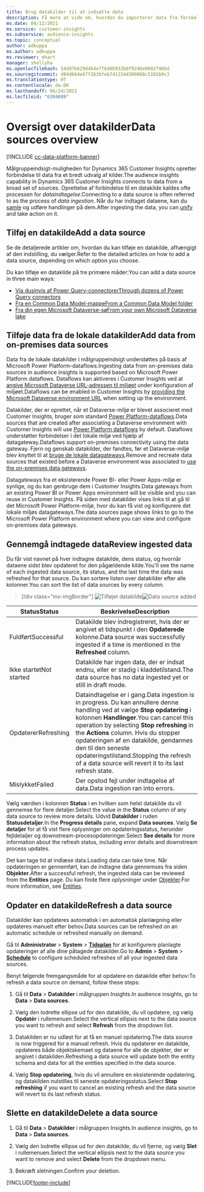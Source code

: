```yaml
---
title: Brug datakilder til at indsætte data
description: Få mere at vide om, hvordan du importerer data fra forskellige kilder.
ms.date: 04/12/2021
ms.service: customer-insights
ms.subservice: audience-insights
ms.topic: conceptual
author: adkuppa
ms.author: adkuppa
ms.reviewer: mhart
manager: shellyha
ms.openlocfilehash: 54dd7b629d4b4e7f640b932b0f9246e0602f46bd
ms.sourcegitcommit: d84d664e67f263bfeb741154d309088c5101b9c3
ms.translationtype: HT
ms.contentlocale: da-DK
ms.lasthandoff: 06/24/2021
ms.locfileid: "6304689"
---
```

# <a name="data-sources-overview"></a><span data-ttu-id="f22a5-103">Oversigt over datakilder</span><span class="sxs-lookup"><span data-stu-id="f22a5-103">Data sources overview</span></span>

[!INCLUDE [cc-data-platform-banner](../includes/cc-data-platform-banner.md)]

<span data-ttu-id="f22a5-104">Målgruppeindsigt-muligheden for Dynamics 365 Customer Insights opretter forbindelse til data fra et bredt udvalg af kilder.</span><span class="sxs-lookup"><span data-stu-id="f22a5-104">The audience insights capability in Dynamics 365 Customer Insights connects to data from a broad set of sources.</span></span> <span data-ttu-id="f22a5-105">Oprettelse af forbindelse til en datakilde kaldes ofte processen for *dataindtagelse*.</span><span class="sxs-lookup"><span data-stu-id="f22a5-105">Connecting to a data source is often referred to as the process of *data ingestion*.</span></span> <span data-ttu-id="f22a5-106">Når du har indtaget dataene, kan du [samle](data-unification.md) og udføre handlinger på dem.</span><span class="sxs-lookup"><span data-stu-id="f22a5-106">After ingesting the data, you can [unify](data-unification.md) and take action on it.</span></span>

## <a name="add-a-data-source"></a><span data-ttu-id="f22a5-107">Tilføj en datakilde</span><span class="sxs-lookup"><span data-stu-id="f22a5-107">Add a data source</span></span>

<span data-ttu-id="f22a5-108">Se de detaljerede artikler om, hvordan du kan tilføje en datakilde, afhængigt af den indstilling, du vælger.</span><span class="sxs-lookup"><span data-stu-id="f22a5-108">Refer to the detailed articles on how to add a data source, depending on which option you choose.</span></span>

<span data-ttu-id="f22a5-109">Du kan tilføje en datakilde på tre primære måder:</span><span class="sxs-lookup"><span data-stu-id="f22a5-109">You can add a data source in three main ways:</span></span>

- [<span data-ttu-id="f22a5-110">Via dusinvis af Power Query-connectorer</span><span class="sxs-lookup"><span data-stu-id="f22a5-110">Through dozens of Power Query connectors</span></span>](connect-power-query.md)
- [<span data-ttu-id="f22a5-111">Fra en Common Data Model-mappe</span><span class="sxs-lookup"><span data-stu-id="f22a5-111">From a Common Data Model folder</span></span>](connect-common-data-model.md)
- [<span data-ttu-id="f22a5-112">Fra din egen Microsoft Dataverse-sø</span><span class="sxs-lookup"><span data-stu-id="f22a5-112">From your own Microsoft Dataverse lake</span></span>](connect-common-data-service-lake.md)

## <a name="add-data-from-on-premises-data-sources"></a><span data-ttu-id="f22a5-113">Tilføje data fra de lokale datakilder</span><span class="sxs-lookup"><span data-stu-id="f22a5-113">Add data from on-premises data sources</span></span>

<span data-ttu-id="f22a5-114">Data fra de lokale datakilder i målgruppeindsigt understøttes på basis af Microsoft Power Platform-dataflows.</span><span class="sxs-lookup"><span data-stu-id="f22a5-114">Ingesting data from on-premises data sources in audience insights is supported based on Microsoft Power Platform dataflows.</span></span> <span data-ttu-id="f22a5-115">Dataflows kan aktiveres i Customer Insights ved at [angive Microsoft Dataverse URL-adressen til miljøet](manage-environments.md#create-an-environment-in-an-existing-organization) under konfiguration af miljøet.</span><span class="sxs-lookup"><span data-stu-id="f22a5-115">Dataflows can be enabled in Customer Insights by [providing the Microsoft Dataverse environment URL](manage-environments.md#create-an-environment-in-an-existing-organization) when setting up the environment.</span></span>

<span data-ttu-id="f22a5-116">Datakilder, der er oprettet, når et Dataverse-miljø er blevet associeret med Customer Insights, bruger som standard [Power Platform-dataflows](/power-query/dataflows/overview-dataflows-across-power-platform-dynamics-365).</span><span class="sxs-lookup"><span data-stu-id="f22a5-116">Data sources that are created after associating a Dataverse environment with Customer Insights will use [Power Platform dataflows](/power-query/dataflows/overview-dataflows-across-power-platform-dynamics-365) by default.</span></span> <span data-ttu-id="f22a5-117">Dataflows understøtter forbindelser i det lokale miljø ved hjælp af datagateway.</span><span class="sxs-lookup"><span data-stu-id="f22a5-117">Dataflows support on-premises connectivity using the data gateway.</span></span> <span data-ttu-id="f22a5-118">Fjern og genskab datakilder, der fandtes, før et Dataverse-miljø blev knyttet til at [bruge de lokale datagateways](/data-integration/gateway/service-gateway-app.md).</span><span class="sxs-lookup"><span data-stu-id="f22a5-118">Remove and recreate data sources that existed before a Dataverse environment was associated to [use the on-premises data gateways](/data-integration/gateway/service-gateway-app.md).</span></span>

<span data-ttu-id="f22a5-119">Datagateways fra et eksisterende Power BI- eller Power Apps-miljø er synlige, og du kan genbruge dem i Customer Insights.</span><span class="sxs-lookup"><span data-stu-id="f22a5-119">Data gateways from an existing Power BI or Power Apps environment will be visible and you can reuse in Customer Insights.</span></span> <span data-ttu-id="f22a5-120">På siden med datakilder vises links til at gå til det Microsoft Power Platform-miljø, hvor du kan få vist og konfigurere det lokale miljøs datagateways.</span><span class="sxs-lookup"><span data-stu-id="f22a5-120">The data sources page shows links to go to the Microsoft Power Platform environment where you can view and configure on-premises data gateways.</span></span>

## <a name="review-ingested-data"></a><span data-ttu-id="f22a5-121">Gennemgå indtagede data</span><span class="sxs-lookup"><span data-stu-id="f22a5-121">Review ingested data</span></span>

<span data-ttu-id="f22a5-122">Du får vist navnet på hver indtagne datakilde, dens status, og hvornår dataene sidst blev opdateret for den pågældende kilde.</span><span class="sxs-lookup"><span data-stu-id="f22a5-122">You'll see the name of each ingested data source, its status, and the last time the data was refreshed for that source.</span></span> <span data-ttu-id="f22a5-123">Du kan sortere listen over datakilder efter alle kolonner.</span><span class="sxs-lookup"><span data-stu-id="f22a5-123">You can sort the list of data sources by every column.</span></span>

> [!div class="mx-imgBorder"]
> <span data-ttu-id="f22a5-124">![Tilføjet datakilde](media/configure-data-datasource-added.png "Tilføjet datakilde")</span><span class="sxs-lookup"><span data-stu-id="f22a5-124">![Data source added](media/configure-data-datasource-added.png "Data source added")</span></span>

|<span data-ttu-id="f22a5-125">Status</span><span class="sxs-lookup"><span data-stu-id="f22a5-125">Status</span></span>  |<span data-ttu-id="f22a5-126">Beskrivelse</span><span class="sxs-lookup"><span data-stu-id="f22a5-126">Description</span></span>  |
|---------|---------|
|<span data-ttu-id="f22a5-127">Fuldført</span><span class="sxs-lookup"><span data-stu-id="f22a5-127">Successful</span></span>   |<span data-ttu-id="f22a5-128">Datakilde blev indregistreret, hvis der er angivet et tidspunkt i den **Opdaterede** kolonne.</span><span class="sxs-lookup"><span data-stu-id="f22a5-128">Data source was successfully ingested if a time is mentioned in the **Refreshed** column.</span></span>
|<span data-ttu-id="f22a5-129">Ikke startet</span><span class="sxs-lookup"><span data-stu-id="f22a5-129">Not started</span></span>   |<span data-ttu-id="f22a5-130">Datakilde har ingen data, der er indsat endnu, eller er stadig i kladdetilstand.</span><span class="sxs-lookup"><span data-stu-id="f22a5-130">The data source has no data ingested yet or still in draft mode.</span></span>         |
|<span data-ttu-id="f22a5-131">Opdaterer</span><span class="sxs-lookup"><span data-stu-id="f22a5-131">Refreshing</span></span>    |<span data-ttu-id="f22a5-132">Dataindtagelse er i gang.</span><span class="sxs-lookup"><span data-stu-id="f22a5-132">Data ingestion is in progress.</span></span> <span data-ttu-id="f22a5-133">Du kan annullere denne handling ved at vælge **Stop opdatering** i kolonnen **Handlinger**.</span><span class="sxs-lookup"><span data-stu-id="f22a5-133">You can cancel this operation by selecting **Stop refreshing** in the **Actions** column.</span></span> <span data-ttu-id="f22a5-134">Hvis du stopper opdateringen af en datakilde, gendannes den til den seneste opdateringstilstand.</span><span class="sxs-lookup"><span data-stu-id="f22a5-134">Stopping the refresh of a data source will revert it to its last refresh state.</span></span>       |
|<span data-ttu-id="f22a5-135">Mislykket</span><span class="sxs-lookup"><span data-stu-id="f22a5-135">Failed</span></span>     |<span data-ttu-id="f22a5-136">Der opstod fejl under indtagelse af data.</span><span class="sxs-lookup"><span data-stu-id="f22a5-136">Data ingestion ran into errors.</span></span>         |

<span data-ttu-id="f22a5-137">Vælg værdien i kolonnen **Status** i en hvilken som helst datakilde du vil gennemse for flere detaljer.</span><span class="sxs-lookup"><span data-stu-id="f22a5-137">Select the value in the **Status** column of any data source to review more details.</span></span> <span data-ttu-id="f22a5-138">Udvid **Datakilder** i ruden **Statusdetaljer**.</span><span class="sxs-lookup"><span data-stu-id="f22a5-138">In the **Progress details** pane, expand **Data sources**.</span></span> <span data-ttu-id="f22a5-139">Vælg **Se detaljer** for at få vist flere oplysninger om opdateringsstatus, herunder fejldetaljer og downstream-procesopdateringer.</span><span class="sxs-lookup"><span data-stu-id="f22a5-139">Select **See details** for more information about the refresh status, including error details and downstream process updates.</span></span>

<span data-ttu-id="f22a5-140">Det kan tage tid at indlæse data.</span><span class="sxs-lookup"><span data-stu-id="f22a5-140">Loading data can take time.</span></span> <span data-ttu-id="f22a5-141">Når opdateringen er gennemført, kan de indtagne data gennemses fra siden **Objekter**.</span><span class="sxs-lookup"><span data-stu-id="f22a5-141">After a successful refresh, the ingested data can be reviewed from the **Entities** page.</span></span> <span data-ttu-id="f22a5-142">Du kan finde flere oplysninger under [Objekter](entities.md).</span><span class="sxs-lookup"><span data-stu-id="f22a5-142">For more information, see [Entities](entities.md).</span></span>

## <a name="refresh-a-data-source"></a><span data-ttu-id="f22a5-143">Opdater en datakilde</span><span class="sxs-lookup"><span data-stu-id="f22a5-143">Refresh a data source</span></span>

<span data-ttu-id="f22a5-144">Datakilder kan opdateres automatisk i en automatisk planlægning eller opdateres manuelt efter behov.</span><span class="sxs-lookup"><span data-stu-id="f22a5-144">Data sources can be refreshed on an automatic schedule or refreshed manually on demand.</span></span> 

<span data-ttu-id="f22a5-145">Gå til **Administrator** > **System** > [**Tidsplan**](system.md#schedule-tab) for at konfigurere planlagte opdateringer af alle dine påtagede datakilder.</span><span class="sxs-lookup"><span data-stu-id="f22a5-145">Go to **Admin** > **System** > [**Schedule**](system.md#schedule-tab) to configure scheduled refreshes of all your ingested data sources.</span></span>

<span data-ttu-id="f22a5-146">Benyt følgende fremgangsmåde for at opdatere en datakilde efter behov:</span><span class="sxs-lookup"><span data-stu-id="f22a5-146">To refresh a data source on demand, follow these steps:</span></span>

1. <span data-ttu-id="f22a5-147">Gå til **Data** > **Datakilder** i målgruppen Insights.</span><span class="sxs-lookup"><span data-stu-id="f22a5-147">In audience insights, go to **Data** > **Data sources**.</span></span>

2. <span data-ttu-id="f22a5-148">Vælg den lodrette ellipse ud for den datakilde, du vil opdatere, og vælg **Opdatér** i rullemenuen.</span><span class="sxs-lookup"><span data-stu-id="f22a5-148">Select the vertical ellipsis next to the data source you want to refresh and select **Refresh** from the dropdown list.</span></span>

3. <span data-ttu-id="f22a5-149">Datakilden er nu udløst for at få en manuel opdatering.</span><span class="sxs-lookup"><span data-stu-id="f22a5-149">The data source is now triggered for a manual refresh.</span></span> <span data-ttu-id="f22a5-150">Hvis du opdaterer en datakilde, opdateres både objektskemaet og dataene for alle de objekter, der er angivet i datakilden.</span><span class="sxs-lookup"><span data-stu-id="f22a5-150">Refreshing a data source will update both the entity schema and data for all the entities specified in the data source.</span></span>

4. <span data-ttu-id="f22a5-151">Vælg **Stop opdatering**, hvis du vil annullere en eksisterende opdatering, og datakilden nulstilles til seneste opdateringsstatus.</span><span class="sxs-lookup"><span data-stu-id="f22a5-151">Select **Stop refreshing** if you want to cancel an existing refresh and the data source will revert to its last refresh status.</span></span>

## <a name="delete-a-data-source"></a><span data-ttu-id="f22a5-152">Slette en datakilde</span><span class="sxs-lookup"><span data-stu-id="f22a5-152">Delete a data source</span></span>

1. <span data-ttu-id="f22a5-153">Gå til **Data** > **Datakilder** i målgruppen Insights.</span><span class="sxs-lookup"><span data-stu-id="f22a5-153">In audience insights, go to **Data** > **Data sources**.</span></span>

2. <span data-ttu-id="f22a5-154">Vælg den lodrette ellipse ud for den datakilde, du vil fjerne, og vælg **Slet** i rullemenuen.</span><span class="sxs-lookup"><span data-stu-id="f22a5-154">Select the vertical ellipsis next to the data source you want to remove and select **Delete** from the dropdown menu.</span></span>

3. <span data-ttu-id="f22a5-155">Bekræft sletningen.</span><span class="sxs-lookup"><span data-stu-id="f22a5-155">Confirm your deletion.</span></span>


[!INCLUDE[footer-include](../includes/footer-banner.md)]
